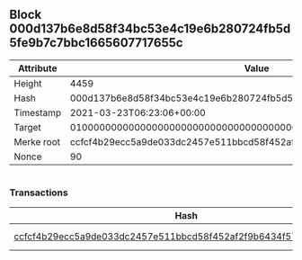 ## Block 000d137b6e8d58f34bc53e4c19e6b280724fb5d5fe9b7c7bbc1665607717655c

Attribute | Value
--- | ---
Height | 4459
Hash | 000d137b6e8d58f34bc53e4c19e6b280724fb5d5fe9b7c7bbc1665607717655c
Timestamp | 2021-03-23T06:23:06+00:00
Target | 0100000000000000000000000000000000000000000000000000000000000000
Merke root | ccfcf4b29ecc5a9de033dc2457e511bbcd58f452af2f9b6434f57bc6c901e0b4
Nonce | 90

```

```

### Transactions

Hash | Amount
--- | ---
[ccfcf4b29ecc5a9de033dc2457e511bbcd58f452af2f9b6434f57bc6c901e0b4](ccfcf4b29ecc5a9de033dc2457e511bbcd58f452af2f9b6434f57bc6c901e0b4.md) | 10.00000000 SKEPTI 
